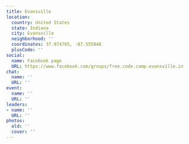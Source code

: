 ```yaml
---
title: Evansville
location:
  country: United States
  state: Indiana
  city: Evansville
  neighborhood: ''
  coordinates: 37.974765, -87.555848
  plusCode: ''
social:
  name: Facebook page
  URL: https://www.facebook.com/groups/free.code.camp.evansville.in
chat:
  name: ''
  URL: ''
event:
  name: ''
  URL: ''
leaders:
- name: ''
  URL: ''
photos:
  old: ''
  cover: ''
---
```


